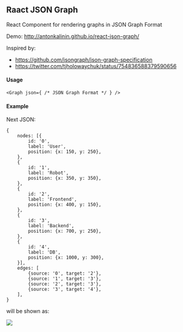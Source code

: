 ## Raact JSON Graph

React Component for rendering graphs in JSON Graph Format

Demo: http://antonkalinin.github.io/react-json-graph/

Inspired by:
- https://github.com/jsongraph/json-graph-specification
- https://twitter.com/tjholowaychuk/status/754836588379590656

#### Usage
```
<Graph json={ /* JSON Graph Format */ } />
```

#### Example

Next JSON:

```
{
    nodes: [{
        id: '0',
        label: 'User',
        position: {x: 150, y: 250},
    },
    {
        id: '1',
        label: 'Robot',
        position: {x: 350, y: 350},
    },
    {
        id: '2',
        label: 'Frontend',
        position: {x: 400, y: 150},
    },
    {
        id: '3',
        label: 'Backend',
        position: {x: 700, y: 250},
    },
    {
        id: '4',
        label: 'DB',
        position: {x: 1000, y: 300},
    }],
    edges: [
        {source: '0', target: '2'},
        {source: '1', target: '3'},
        {source: '2', target: '3'},
        {source: '3', target: '4'},
    ],
}
```

will be shown as:

![](https://raw.githubusercontent.com/antonKalinin/react-json-graph/master/static/graph.png)

